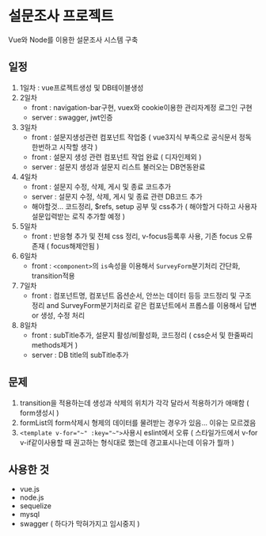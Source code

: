 # 설문조사 프로젝트
Vue와 Node를 이용한 설문조사 시스템 구축

## 일정
1. 1일차 : vue프로젝트생성 및 DB테이블생성
2. 2일차
	+ front : navigation-bar구현,  vuex와 cookie이용한 관리자계정 로그인 구현
	+ server : swagger, jwt인증
3. 3일차
	+ front : 설문지생성관련 컴포넌트 작업중 ( vue3지식 부족으로 공식문서 정독한번하고 시작할 생각 )
	+ front : 설문지 생성 관련 컴포넌트 작업 완료 ( 디자인제외 )
	+ server : 설문지 생성과 설문지 리스트 불러오는 DB연동완료
4. 4일차
	+ front : 설문지 수정, 삭제, 게시 및 종료 코드추가
	+ server : 설문지 수정, 삭제, 게시 및 종료 관련 DB코드 추가
	+ 해야할것... 코드정리, $refs, setup 공부 및 css추가 ( 해야할거 다하고 사용자 설문입력받는 로직 추가할 예정 )
5. 5일차
	+ front : 반응형 추가 및 전체 css 정리, v-focus등록후 사용, 기존 focus 오류존재 ( focus해제안됨 )
6. 6일차
	+ front : `<component>`의 `is`속성을 이용해서 `SurveyForm`분기처리 간단화, transition적용
7. 7일차
	+ front : 컴포넌트명, 컴포넌트 옵션순서, 안쓰는 데이터 등등 코드정리 및 구조정리 and SurveyForm분기처리로 같은 컴포넌트에서 프롭스를 이용해서 답변 or 생성, 수정 처리
7. 8일차
	+ front : subTitle추가, 설문지 활성/비활성화, 코드정리 ( css순서 및 한줄짜리 methods제거 )
	+ server : DB title의 subTitle추가

## 문제
1. transition을 적용하는데 생성과 삭제의 위치가 각각 달라서 적용하기가 애매함 ( form생성시 )
2. formList의 form삭제시 형제의 데이터를 물려받는 경우가 있음... 이유는 모르겠음
3. `<template v-for="~" :key="~">`사용시 eslint에서 오류 ( 스타일가드에서 v-for v-if같이사용할 때 권고하는 형식대로 했는데 경고표시나는데 이유가 뭘까 )

## 사용한 것
+ vue.js
+ node.js
+ sequelize
+ mysql
+ swagger ( 하다가 막혀가지고 임시중지 )

